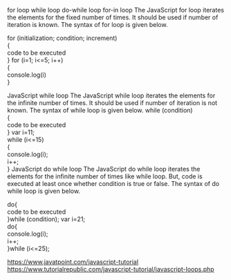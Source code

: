 for loop
while loop
do-while loop
for-in loop
The JavaScript for loop iterates the elements for the fixed number of times. It should be used if number of iteration is known. The syntax of for loop is given below.

for (initialization; condition; increment)  
{  
 code to be executed  
}
for (i=1; i<=5; i++)  
{  
console.log(i)  
}

JavaScript while loop
The JavaScript while loop iterates the elements for the infinite number of times. It should be used if number of iteration is not known. The syntax of while loop is given below.
while (condition)  
{  
 code to be executed  
}
var i=11;  
while (i<=15)  
{  
console.log(i);  
i++;  
}
JavaScript do while loop
The JavaScript do while loop iterates the elements for the infinite number of times like while loop. But, code is executed at least once whether condition is true or false. The syntax of do while loop is given below.

do{  
 code to be executed  
}while (condition);
var i=21;  
do{  
console.log(i);  
i++;  
}while (i<=25);

https://www.javatpoint.com/javascript-tutorial
https://www.tutorialrepublic.com/javascript-tutorial/javascript-loops.php

